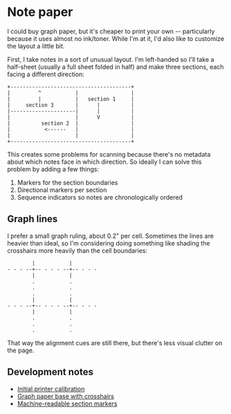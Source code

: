 # Note paper
I could buy graph paper, but it's cheaper to print your own -- particularly
because it uses almost no ink/toner. While I'm at it, I'd also like to customize
the layout a little bit.

First, I take notes in a sort of unusual layout. I'm left-handed so I'll take a
half-sheet (usually a full sheet folded in half) and make three sections, each
facing a different direction:

    +---------------------------------------+
    |         ^           |                 |
    |         |           |   section 1     |
    |     section 3       |      |          |
    |---------------------|      |          |
    |                     |      V          |
    |          section 2  |                 |
    |           <------   |                 |
    |                     |                 |
    +---------------------------------------+

This creates some problems for scanning because there's no metadata about which
notes face in which direction. So ideally I can solve this problem by adding a
few things:

1. Markers for the section boundaries
2. Directional markers per section
3. Sequence indicators so notes are chronologically ordered


## Graph lines
I prefer a small graph ruling, about 0.2" per cell. Sometimes the lines are
heavier than ideal, so I'm considering doing something like shading the
crosshairs more heavily than the cell boundaries:

```
        |           |
- - - --+-- - - - --+-- - - -
        |           |
        .           .
        .           .
        .           .
        |           |
- - - --+-- - - - --+-- - - -
        |           |
        .           .
        .           .
        .           .
```

That way the alignment cues are still there, but there's less visual clutter on
the page.


## Development notes
- [Initial printer calibration](calibration.md)
- [Graph paper base with crosshairs](graphbase-crosshairs.ps)
- [Machine-readable section markers](sections.md)
